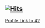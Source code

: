 ## [![Hits](https://hits.seeyoufarm.com/api/count/incr/badge.svg?url=https%3A%2F%2Fgithub.com%2Fchanheki&count_bg=%2363824B&title_bg=%2385B860&icon=apple.svg&icon_color=%23E7E7E7&title=chanhihi%F0%9F%91%8B&edge_flat=false)](https://hits.seeyoufarm.com)

[Profile Link to 42](https://profile.intra.42.fr/users/chanheki)

<!--

**Here are some ideas to get you started:**

🙋‍♀️ A short introduction - what is your organization all about?
🌈 Contribution guidelines - how can the community get involved?
👩‍💻 Useful resources - where can the community find your docs? Is there anything else the community should know?
🍿 Fun facts - what does your team eat for breakfast?
🧙 Remember, you can do mighty things with the power of [Markdown](https://docs.github.com/github/writing-on-github/getting-started-with-writing-and-formatting-on-github/basic-writing-and-formatting-syntax)
-->
